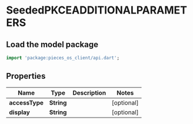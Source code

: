 # SeededPKCEADDITIONALPARAMETERS

## Load the model package
```dart
import 'package:pieces_os_client/api.dart';
```

## Properties
Name | Type | Description | Notes
------------ | ------------- | ------------- | -------------
**accessType** | **String** |  | [optional] 
**display** | **String** |  | [optional] 




